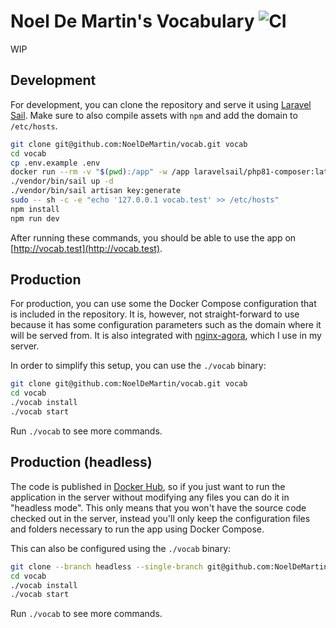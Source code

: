 # Noel De Martin's Vocabulary ![CI](https://github.com/noeldemartin/vocab/actions/workflows/ci.yml/badge.svg)

WIP

## Development

For development, you can clone the repository and serve it using [Laravel Sail](https://laravel.com/docs/sail). Make sure to also compile assets with `npm` and add the domain to `/etc/hosts`.

```sh
git clone git@github.com:NoelDeMartin/vocab.git vocab
cd vocab
cp .env.example .env
docker run --rm -v "$(pwd):/app" -w /app laravelsail/php81-composer:latest composer install
./vendor/bin/sail up -d
./vendor/bin/sail artisan key:generate
sudo -- sh -c -e "echo '127.0.0.1 vocab.test' >> /etc/hosts"
npm install
npm run dev
```

After running these commands, you should be able to use the app on [http://vocab.test](http://vocab.test).

## Production

For production, you can use some the Docker Compose configuration that is included in the repository. It is, however, not straight-forward to use because it has some configuration parameters such as the domain where it will be served from. It is also integrated with [nginx-agora](https://github.com/noeldemartin/nginx-agora), which I use in my server.

In order to simplify this setup, you can use the `./vocab` binary:

```sh
git clone git@github.com:NoelDeMartin/vocab.git vocab
cd vocab
./vocab install
./vocab start
```

Run `./vocab` to see more commands.

## Production (headless)

The code is published in [Docker Hub](https://hub.docker.com/r/noeldemartin/vocab), so if you just want to run the application in the server without modifying any files you can do it in "headless mode". This only means that you won't have the source code checked out in the server, instead you'll only keep the configuration files and folders necessary to run the app using Docker Compose.

This can also be configured using the `./vocab` binary:

```sh
git clone --branch headless --single-branch git@github.com:NoelDeMartin/vocab.git vocab
cd vocab
./vocab install
./vocab start
```

Run `./vocab` to see more commands.

